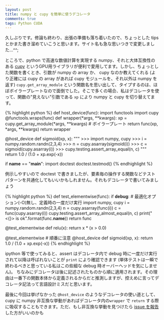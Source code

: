 ```yaml
---
layout: post
title: numpy と cupy を簡単に使うデコレータ
comments: true
tags: Python CUDA
---
```


久しぶりです。修論も終わり、出張の準備も落ち着いたので、ちょっとした tips とかまた書き溜めていこうと思います。サイト名も急な思いつきで変更しました...^^;

ところで、python で高速な数値計算を実現する numpy、それと大体互換性のある [cupy](http://docs.chainer.org/en/stable/cupy-reference) というGPU用ライブラリが便利で愛用してます。しかし、ちょっとした関数を書くとき、引数が numpy の array か、 cupy なのか教えてくれる (より正確には cupy の array があれば cupy モジュールを、それ以外は numpy を返す) `cupy.get_array_module` という関数名を思い出して、タイプするのは、ほぼボイラープレートなので面倒でした。そこで多くの場合、私はデコレータを使って、関数の"見えない"引数である `xp` により  numpy と cupy を切り替えてます。

{% highlight python %}
def host_device(func):
    import functools
    import cupy
    @functools.wraps(func)
    def wrapper(*args, **kwargs):
        xp = cupy.get_array_module(*args, **kwargs) # ボイラープレート
        return func(xp, *args, **kwargs)
    return wrapper


@host_device
def sigmoid(xp, x):
    """
    >>> import numpy, cupy
    >>> i = numpy.random.randn(2,3,4)
    >>> n = cupy.asarray(sigmoid(i))
    >>> c = sigmoid(cupy.asarray(i))
    >>> cupy.testing.assert_array_equal(n, c)
    """
    return 1.0 / (1.0 + xp.exp(-x))


if __name__ == "__main__":
    import doctest
    doctest.testmod()
{% endhighlight %}

例示しやすいので doctest で書きましたが、要素毎の操作する関数などテストパターンを共通化してもいいかもしれません。それもデコレータで書いてみましょう

{% highlight python %}
def test_elementwise(func):
    if __debug__:
        # 最適化オプション(-O)無し、定義時の一度だけ実行
        import numpy, cupy
        i = numpy.random.randn(2,3,4)
        n = cupy.asarray(func(i))
        c = func(cupy.asarray(i))
        cupy.testing.assert_array_almost_equal(n, c)
        print("<{}> is ok".format(func.__name__))
    return func


@test_elementwise
def relu(x):
    return x * (x > 0.0)


@test_elementwise # 順番に注意
@host_device
def sigmoid(xp, x):
    return 1.0 / (1.0 + xp.exp(-x))
{% endhighlight %}

ipython 等で使ってみると、assert はデコレータ内で debug 時に一度だけ実行されて以降は呼ばれないことが `print` により確認できます (単体テストは一瞬で終わるべきと思っている私はこの些細な debug 時オーバーヘッドを気にしません)。
ちなみにデコレータは後に記述されたものから順に適用されます。その理由は一番下の関数本体から定義されるからだと推測しますが、控えめに言ってデコレータ記法って言語設計ミスだと思います。

最後に今回は挙げなかった `@host_device` のようなデコレータの使い道として、cupy に numpy 非互換な挙動があればデコレータ内の`wrapper` で `return` する際に吸収することもできます。ただ、もし非互換な挙動を見つけたら [issue を報告](https://github.com/pfnet/chainer/issues/new)した方がいいのかも
